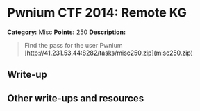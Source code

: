 # Pwnium CTF 2014: Remote KG

**Category:** Misc
**Points:** 250
**Description:**
> Find the pass for the user Pwnium [http://41.231.53.44:8282/tasks/misc250.zip](misc250.zip)

## Write-up


## Other write-ups and resources


